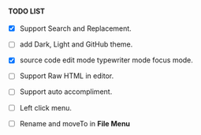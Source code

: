 #### TODO LIST

- [x] Support Search and Replacement.

- [ ] add Dark, Light and GitHub theme.

- [x] source code edit mode typewriter mode focus mode.

- [ ] Support Raw HTML in editor.

- [ ] Support auto accompliment.

- [ ] Left click menu.

- [ ] Rename and moveTo in **File Menu**

